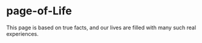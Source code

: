 # page-of-Life
This page is based on true facts, and our lives are filled with many such real experiences.
